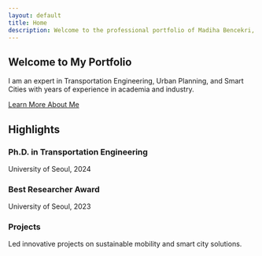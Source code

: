 ```yaml
---
layout: default
title: Home
description: Welcome to the professional portfolio of Madiha Bencekri, an expert in Transportation Engineering, Urban Planning, and Smart Cities.
---
```


<section id="hero" class="hero">
  <h1>Welcome to My Portfolio</h1>
  <p>
    I am an expert in Transportation Engineering, Urban Planning, and Smart Cities with years of experience in academia and industry.
  </p>
  <a href="#highlights" class="btn">Learn More About Me</a>
</section>

<section id="highlights" class="highlights">
  <h2>Highlights</h2>
  <div class="highlight-grid">
    <div class="highlight">
      <i class="fas fa-graduation-cap"></i>
      <h3>Ph.D. in Transportation Engineering</h3>
      <p>University of Seoul, 2024</p>
    </div>
    <div class="highlight">
      <i class="fas fa-award"></i>
      <h3>Best Researcher Award</h3>
      <p>University of Seoul, 2023</p>
    </div>
    <div class="highlight">
      <i class="fas fa-project-diagram"></i>
      <h3>Projects</h3>
      <p>Led innovative projects on sustainable mobility and smart city solutions.</p>
    </div>
  </div>
</section>
